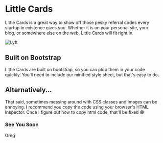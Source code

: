 # Little Cards

Little Cards is a great way to show off those pesky referral codes every startup in existence gives you. Whether it is on your personal site, your blog, or somewhere else on the web, Little Cards will fit right in.

![Lyft](https://s3.amazonaws.com/ggarnhart.com/Lyft.png)

## Built on Bootstrap

Little Cards are built on bootstrap, so you can plop them in your code quickly. You'll need to include our minified style sheet, but that's easy to do.

## Alternatively...

That said, sometimes messing around with CSS classes and images can be annoying. I recommend you copy the code using your browser's HTML Inspector. Once I figure out how to copy html code, that'll be fixed 😄

### See You Soon

Greg
